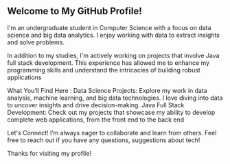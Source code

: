 ## Welcome to My GitHub Profile!

I'm an undergraduate student in Computer Science with a focus on data science and big data analytics. I enjoy working with data to extract insights and solve problems.

In addition to my studies, I'm actively working on projects that involve Java full stack development. This experience has allowed me to enhance my programming skills and understand the intricacies of building robust applications

What You’ll Find Here :
Data Science Projects: Explore my work in data analysis, machine learning, and big data technologies. I love diving into data to uncover insights and drive decision-making.
Java Full Stack Development: Check out my projects that showcase my ability to develop complete web applications, from the front end to the back end

Let's Connect!
I’m always eager to collaborate and learn from others. Feel free to reach out if you have any questions, suggestions  about tech!

Thanks for visiting my profile!
